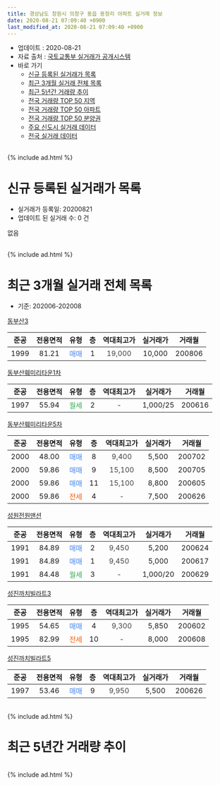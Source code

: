 ```yaml
---
title: 경상남도 창원시 의창구 동읍 용정리 아파트 실거래 정보
date: 2020-08-21 07:09:40 +0900
last_modified_at: 2020-08-21 07:09:40 +0900
---
```


* 업데이트 : 2020-08-21
* 자료 출처 : [국토교통부 실거래가 공개시스템](http://rt.molit.go.kr)
* 바로 가기
    * [신규 등록된 실거래가 목록](#신규-등록된-실거래가-목록)
    * [최근 3개월 실거래 전체 목록](#최근-3개월-실거래-전체-목록)
    * [최근 5년간 거래량 추이](#최근-5년간-거래량-추이)
    * [전국 거래량 TOP 50 지역](https://inasie.github.io/apt-trade-info/최근-3개월-전국에서-가장-거래가-많이-발생한-지역)
    * [전국 거래량 TOP 50 아파트](https://inasie.github.io/apt-trade-info/최근-3개월-전국에서-가장-거래가-많이-발생한-아파트)
    * [전국 거래량 TOP 50 분양권](https://inasie.github.io/apt-trade-info/최근-3개월-전국에서-가장-거래가-많이-발생한-분양권)
    * [주요 신도시 실거래 데이터](https://inasie.github.io/apt-trade-info/주요-신도시)
    * [전국 실거래 데이터](https://inasie.github.io/apt-trade-info/전국)
<br>
{% include ad.html %}
<br>

# 신규 등록된 실거래가 목록
* 실거래가 등록일: 20200821
* 업데이트 된 실거래 수: 0 건

없음

<br>
{% include ad.html %}
<br>

# 최근 3개월 실거래 전체 목록
* 기준: 202006-202008


[동부산3](https://search.naver.com/search.naver?query=%EA%B2%BD%EC%83%81%EB%82%A8%EB%8F%84+%EC%B0%BD%EC%9B%90%EC%8B%9C+%EC%9D%98%EC%B0%BD%EA%B5%AC+%EB%8F%99%EC%9D%8D+%EC%9A%A9%EC%A0%95%EB%A6%AC+%EB%8F%99%EB%B6%80%EC%82%B03)

|준공|전용면적|유형|층|역대최고가|실거래가|거래월|
|:---:|:---:|:---:|:---:|:---:|:---:|:---:|
|1999|81.21|<span style="color:#4285f3">매매</span>|1|<span style="color:#444444">19,000</span>|10,000|200806|

[동부산훼미리타운1차](https://search.naver.com/search.naver?query=%EA%B2%BD%EC%83%81%EB%82%A8%EB%8F%84+%EC%B0%BD%EC%9B%90%EC%8B%9C+%EC%9D%98%EC%B0%BD%EA%B5%AC+%EB%8F%99%EC%9D%8D+%EC%9A%A9%EC%A0%95%EB%A6%AC+%EB%8F%99%EB%B6%80%EC%82%B0%ED%9B%BC%EB%AF%B8%EB%A6%AC%ED%83%80%EC%9A%B41%EC%B0%A8)

|준공|전용면적|유형|층|역대최고가|실거래가|거래월|
|:---:|:---:|:---:|:---:|:---:|:---:|:---:|
|1997|55.94|<span style="color:#34a853">월세</span>|2|<span style="color:#444444">-</span>|1,000/25|200616|

[동부산훼미리타운5차](https://search.naver.com/search.naver?query=%EA%B2%BD%EC%83%81%EB%82%A8%EB%8F%84+%EC%B0%BD%EC%9B%90%EC%8B%9C+%EC%9D%98%EC%B0%BD%EA%B5%AC+%EB%8F%99%EC%9D%8D+%EC%9A%A9%EC%A0%95%EB%A6%AC+%EB%8F%99%EB%B6%80%EC%82%B0%ED%9B%BC%EB%AF%B8%EB%A6%AC%ED%83%80%EC%9A%B45%EC%B0%A8)

|준공|전용면적|유형|층|역대최고가|실거래가|거래월|
|:---:|:---:|:---:|:---:|:---:|:---:|:---:|
|2000|48.00|<span style="color:#4285f3">매매</span>|8|<span style="color:#444444">9,400</span>|5,500|200702|
|2000|59.86|<span style="color:#4285f3">매매</span>|9|<span style="color:#444444">15,100</span>|8,500|200705|
|2000|59.86|<span style="color:#4285f3">매매</span>|11|<span style="color:#444444">15,100</span>|8,800|200605|
|2000|59.86|<span style="color:#ff5a00">전세</span>|4|<span style="color:#444444">-</span>|7,500|200626|

[성원전원맨션](https://search.naver.com/search.naver?query=%EA%B2%BD%EC%83%81%EB%82%A8%EB%8F%84+%EC%B0%BD%EC%9B%90%EC%8B%9C+%EC%9D%98%EC%B0%BD%EA%B5%AC+%EB%8F%99%EC%9D%8D+%EC%9A%A9%EC%A0%95%EB%A6%AC+%EC%84%B1%EC%9B%90%EC%A0%84%EC%9B%90%EB%A7%A8%EC%85%98)

|준공|전용면적|유형|층|역대최고가|실거래가|거래월|
|:---:|:---:|:---:|:---:|:---:|:---:|:---:|
|1991|84.89|<span style="color:#4285f3">매매</span>|2|<span style="color:#444444">9,450</span>|5,200|200624|
|1991|84.89|<span style="color:#4285f3">매매</span>|1|<span style="color:#444444">9,450</span>|5,000|200617|
|1991|84.48|<span style="color:#34a853">월세</span>|3|<span style="color:#444444">-</span>|1,000/20|200629|

[성진까치빌라트3](https://search.naver.com/search.naver?query=%EA%B2%BD%EC%83%81%EB%82%A8%EB%8F%84+%EC%B0%BD%EC%9B%90%EC%8B%9C+%EC%9D%98%EC%B0%BD%EA%B5%AC+%EB%8F%99%EC%9D%8D+%EC%9A%A9%EC%A0%95%EB%A6%AC+%EC%84%B1%EC%A7%84%EA%B9%8C%EC%B9%98%EB%B9%8C%EB%9D%BC%ED%8A%B83)

|준공|전용면적|유형|층|역대최고가|실거래가|거래월|
|:---:|:---:|:---:|:---:|:---:|:---:|:---:|
|1995|54.65|<span style="color:#4285f3">매매</span>|4|<span style="color:#444444">9,300</span>|5,850|200602|
|1995|82.99|<span style="color:#ff5a00">전세</span>|10|<span style="color:#444444">-</span>|8,000|200608|

[성진까치빌라트5](https://search.naver.com/search.naver?query=%EA%B2%BD%EC%83%81%EB%82%A8%EB%8F%84+%EC%B0%BD%EC%9B%90%EC%8B%9C+%EC%9D%98%EC%B0%BD%EA%B5%AC+%EB%8F%99%EC%9D%8D+%EC%9A%A9%EC%A0%95%EB%A6%AC+%EC%84%B1%EC%A7%84%EA%B9%8C%EC%B9%98%EB%B9%8C%EB%9D%BC%ED%8A%B85)

|준공|전용면적|유형|층|역대최고가|실거래가|거래월|
|:---:|:---:|:---:|:---:|:---:|:---:|:---:|
|1997|53.46|<span style="color:#4285f3">매매</span>|9|<span style="color:#444444">9,950</span>|5,500|200626|


<br>
{% include ad.html %}
<br>

# 최근 5년간 거래량 추이


<div style="width:100%;">
    <canvas id="deal_progress" height="200"></canvas>
</div>

<script>
new Chart(document.getElementById("deal_progress"), {
    type: 'line',
    data: {
        labels: ['201508','201509','201510','201511','201512','201601','201602','201603','201604','201605','201606','201607','201608','201609','201610','201611','201612','201701','201702','201703','201704','201705','201706','201707','201708','201709','201710','201711','201712','201801','201802','201803','201804','201805','201806','201807','201808','201809','201810','201811','201812','201901','201902','201903','201904','201905','201906','201907','201908','201909','201910','201911','201912','202001','202002','202003','202004','202005','202006','202007','202008'],
        datasets: [{
            label: '매매',
            pointRadius: 1,
            data: [7, 3, 11, 7, 4, 8, 7, 8, 5, 5, 8, 5, 5, 8, 8, 7, 4, 6, 2, 3, 6, 3, 3, 3, 4, 1, 3, 1, 8, 4, 1, 3, 0, 2, 4, 1, 2, 3, 1, 1, 1, 2, 2, 2, 2, 1, 4, 0, 3, 4, 3, 4, 2, 2, 3, 3, 4, 3, 5, 2, 1],
            borderColor: "rgba(255, 201, 14, 1)",
            backgroundColor: "rgba(255, 201, 14, 0.5)",
            fill: false,
            lineTension: 0
        },{
            label: '전월세',
            pointRadius: 1,
            data: [2, 2, 6, 1, 3, 5, 6, 7, 5, 2, 7, 0, 2, 5, 1, 2, 1, 2, 2, 2, 3, 4, 1, 4, 4, 1, 1, 2, 1, 5, 3, 3, 1, 1, 5, 4, 3, 4, 1, 3, 3, 2, 2, 4, 0, 3, 0, 1, 4, 3, 1, 6, 1, 0, 9, 3, 2, 2, 4, 0, 0],
            borderColor: "rgba(0, 141, 185, 1)",
            backgroundColor: "rgba(0, 141, 185, 0.5)",
            fill: false,
            lineTension: 0
        }
        ]
    },
    options: {
        responsive: true,
        title: {
            display: false
        },
        tooltips: {
            mode: 'index',
            intersect: false
        },
        hover: {
            mode: 'nearest',
            intersect: true
        },
        scales: {
            xAxes: [{
                display: true,
                scaleLabel: {
                    display: true,
                    labelString: '년/월'
                }
            }],
            yAxes: [{
                display: true,
                ticks: {
                    suggestedMin: 0,
                },
                scaleLabel: {
                    display: true,
                    labelString: '실거래 수'
                }
            }]
        }
    }
});

</script>


<br>
{% include ad.html %}
<br>

